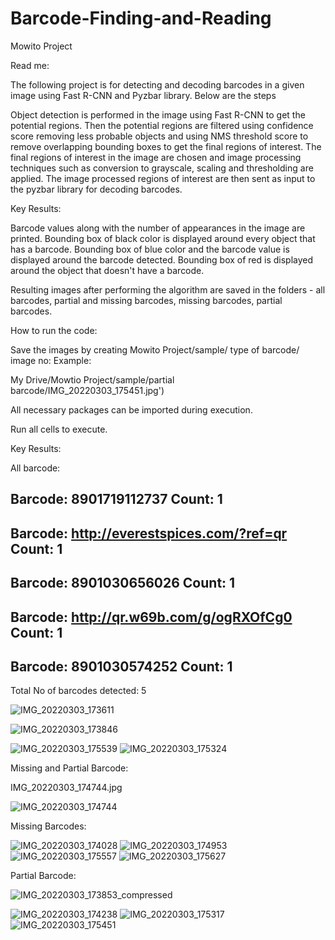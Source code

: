 # Barcode-Finding-and-Reading
Mowito Project

Read me: 

The following project is for detecting and decoding barcodes in a given image using Fast R-CNN and Pyzbar library.  Below are the steps

Object detection is performed in the image using Fast R-CNN to get the potential regions. 
Then the potential regions are filtered using  confidence score removing less probable objects and using NMS threshold score to remove overlapping bounding boxes to get the final regions of interest.
The final regions of interest in the image are chosen and image processing techniques such as conversion to grayscale, scaling and thresholding are applied.
The image processed regions of interest are then sent as input to the pyzbar library for decoding barcodes. 

Key Results: 

Barcode values along with the number of appearances in the image are printed.
Bounding box of black color is displayed around every object that has a barcode. 
Bounding box of blue color and the barcode value is displayed around the barcode detected. 
Bounding box of red is displayed around the object that doesn't have a barcode. 

Resulting images after performing the algorithm are saved in the folders - all barcodes, partial and missing barcodes, missing barcodes, partial barcodes. 

How to run the code: 

Save the images by creating Mowito Project/sample/ type of barcode/ image no: Example:

My Drive/Mowtio Project/sample/partial barcode/IMG_20220303_175451.jpg')

All necessary packages can be imported during execution. 

Run all cells to execute. 


Key Results:

All barcode:

Barcode: 8901719112737 Count: 1
--------------------
Barcode: http://everestspices.com/?ref=qr Count: 1
--------------------
Barcode: 8901030656026 Count: 1
--------------------
Barcode: http://qr.w69b.com/g/ogRXOfCg0 Count: 1
--------------------
Barcode: 8901030574252 Count: 1
--------------------
Total No of barcodes detected:  5

![IMG_20220303_173611](https://github.com/Santoshsrini/Barcode-Finding-and-Reading/assets/28926309/2e26b7b5-4143-4df7-8b8b-6c1c58cb6443)


![IMG_20220303_173846](https://github.com/Santoshsrini/Barcode-Finding-and-Reading/assets/28926309/344847d5-a863-4f4f-8d43-8267ee134197)


![IMG_20220303_175539](https://github.com/Santoshsrini/Barcode-Finding-and-Reading/assets/28926309/00ef08ce-7767-42c3-a5bb-c5894f3b5497)
![IMG_20220303_175324](https://github.com/Santoshsrini/Barcode-Finding-and-Reading/assets/28926309/65b97e46-015d-43be-9428-0ff8a50f7e11)


Missing and Partial Barcode:

IMG_20220303_174744.jpg

![IMG_20220303_174744](https://github.com/Santoshsrini/Barcode-Finding-and-Reading/assets/28926309/e9f6a86f-9a6f-498c-b491-0602bd7b2e57)


Missing Barcodes:


![IMG_20220303_174028](https://github.com/Santoshsrini/Barcode-Finding-and-Reading/assets/28926309/262d4a3b-317e-4aae-9b23-0a173753ce7b)
![IMG_20220303_174953](https://github.com/Santoshsrini/Barcode-Finding-and-Reading/assets/28926309/5724efc0-35c9-4bb1-b153-69e974baf10c)
![IMG_20220303_175557](https://github.com/Santoshsrini/Barcode-Finding-and-Reading/assets/28926309/ec535e17-0b4c-4fd4-ac39-af50b71ad3ba)
![IMG_20220303_175627](https://github.com/Santoshsrini/Barcode-Finding-and-Reading/assets/28926309/b034bd3b-7c12-40a9-9d80-557932271e35)

Partial Barcode:

![IMG_20220303_173853_compressed](https://github.com/Santoshsrini/Barcode-Finding-and-Reading/assets/28926309/5353e3d2-db2d-4c40-92ff-9947fc428e9a)


![IMG_20220303_174238](https://github.com/Santoshsrini/Barcode-Finding-and-Reading/assets/28926309/23703d30-64de-4851-a2f4-17c5d2515c56)
![IMG_20220303_175317](https://github.com/Santoshsrini/Barcode-Finding-and-Reading/assets/28926309/dfcf1a90-3611-4238-aa5e-f860dd66dab7)
![IMG_20220303_175451](https://github.com/Santoshsrini/Barcode-Finding-and-Reading/assets/28926309/bc56ba71-1d10-4197-9307-ca4484b822ab)




